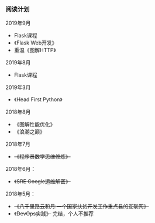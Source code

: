 ### 阅读计划

2019年9月
- Flask课程
- 《Flask Web开发》
- 重温《图解HTTP》

2019年8月
- Flask课程

2019年3月
- 《Head First Python》

2018年8月
- 《图解性能优化》
- 《浪潮之巅》

2018年7月
- ~~《程序员数学思维修炼》~~

2018年6月：
- ~~《SRE Google运维解密》~~

2018年5月：
- ~~《八千里路云和月:一个国家扶贫开发工作重点县的互联网》~~
- ~~《DevOps实践》~~ 完结，个人不推荐

